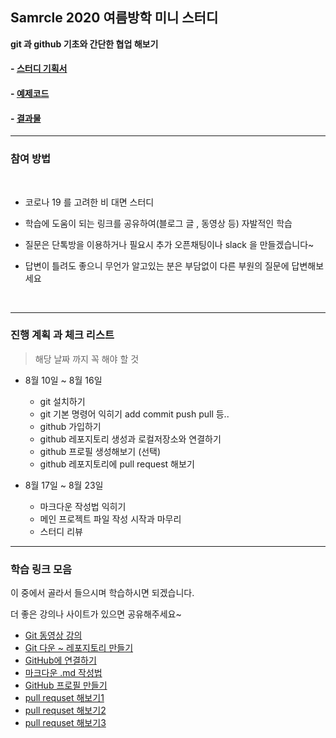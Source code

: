 ## Samrcle 2020 여름방학 미니 스터디

**git 과 github 기초와 간단한 협업 해보기**

#### - [스터디 기획서](https://github.com/sejongsmarcle/2020_Summer_Study)
#### - [예제코드](https://github.com/sejongsmarcle/2020_Summer_Study/blob/master/%EC%98%88%EC%A0%9C%EC%BD%94%EB%93%9C/%EC%98%88%EC%8B%9C.c)
#### - [결과물](https://github.com/sejongsmarcle/2020_Summer_Study)

<hr>

### 참여 방법

<br>

- 코로나 19 를 고려한 비 대면 스터디
- 학습에 도움이 되는 링크를 공유하여(블로그 글 , 동영상 등) 자발적인 학습

- 질문은 단톡방을 이용하거나 필요시 추가 오픈채팅이나 slack 을 만들겠습니다~
- 답변이 틀려도 좋으니 무언가 알고있는 분은 부담없이 다른 부원의 질문에 답변해보세요

<br>

<hr>

### 진행 계획 과 체크 리스트

> 해당 날짜 까지 꼭 해야 할 것 

- 8월 10일 ~ 8월 16일 

  - git 설치하기
  - git 기본 명령어 익히기 add commit push pull 등..
  - github 가입하기
  - github 레포지토리 생성과 로컬저장소와 연결하기
  - github 프로필 생성해보기 (선택)
  - github 레포지토리에 pull request 해보기


- 8월 17일 ~ 8월 23일
  - 마크다운 작성법 익히기
  - 메인 프로젝트 파일 작성 시작과 마무리
  - 스터디 리뷰

<hr>

### 학습 링크 모음

이 중에서 골라서 들으시며 학습하시면 되겠습니다.

더 좋은 강의나 사이트가 있으면 공유해주세요~

- [Git 동영상 강의](https://www.youtube.com/playlist?list=PLRx0vPvlEmdD5FLIdwTM4mKBgyjv4no81)
- [Git 다운 ~ 레포지토리 만들기](https://goddaehee.tistory.com/217?category=381481)
- [GitHub에 연결하기](https://woojjang.tistory.com/8)
- [마크다운 .md 작성법](https://gist.github.com/ihoneymon/652be052a0727ad59601)
- [GitHub 프로필 만들기](https://kinetic.codes/2020/07/14/git-profile/)
- [pull requset 해보기1](https://www.slideshare.net/jungseobshin/github-pull-request)
- [pull requset 해보기2](https://wayhome25.github.io/git/2017/07/08/git-first-pull-request-story/)
- [pull requset 해보기3](https://velog.io/@zansol/Pull-Request-%EC%9D%B4%ED%95%B4%ED%95%98%EA%B8%B0)

